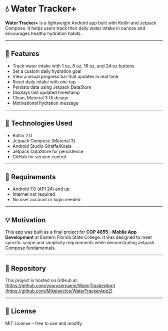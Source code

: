 # 💧 Water Tracker+

**Water Tracker+** is a lightweight Android app built with Kotlin and Jetpack Compose. It helps users track their daily water intake in ounces and encourages healthy hydration habits.

---

## 🚀 Features

- Track water intake with 1 oz, 8 oz, 16 oz, and 24 oz buttons
- Set a custom daily hydration goal
- View a visual progress bar that updates in real time
- Reset daily intake with one tap
- Persists data using Jetpack DataStore
- Displays last updated timestamp
- Clean, Material 3 UI design
- Motivational hydration message

---

## 📱 Technologies Used

- Kotlin 2.0
- Jetpack Compose (Material 3)
- Android Studio Giraffe/Koala
- Jetpack DataStore for persistence
- GitHub for version control

---

## 📌 Requirements

- Android 7.0 (API 24) and up
- Internet not required
- No user account or login needed

---

## 💡 Motivation

This app was built as a final project for **COP 4655 – Mobile App Development** at Eastern Florida State College. It was designed to meet specific scope and simplicity requirements while demonstrating Jetpack Compose fundamentals.

---

## 🔗 Repository

This project is hosted on GitHub at:  
[https://github.com/yourusername/WaterTrackerApp](https://github.com/Mikelanclos/WaterTrackerApp2)

---

## 📄 License

MIT License – free to use and modify.
